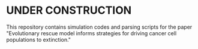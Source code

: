 # UNDER CONSTRUCTION 

This repository contains simulation codes and parsing scripts for the paper "Evolutionary rescue model informs strategies for driving cancer cell populations to extinction."